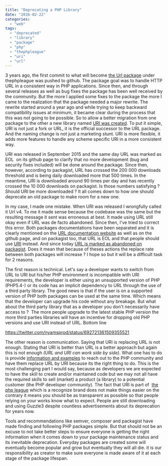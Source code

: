 ```yaml
---
title: "Deprecating a PHP Library"
date: "2016-02-22"
categories: 
  - "web"
tags: 
  - "deprecated"
  - "library"
  - "package"
  - "php"
  - "thephpleague"
  - "uri"
  - "url"
---
```


3 years ago, the first commit to what will become [the Url package](http://nyamsprod.com/blog/2014/handling-urls-with-leagueurl/) under thephpleague was pushed to github. The package goal was to handle HTTP URL in a consistent way in PHP applications. Since then, and through several releases as well as bug fixes the package has been well received by the community. But the more I applied some fixes to the package the more I came to the realization that the package needed a major rewrite. The rewrite started around a year ago and while trying to keep backward compatibility issues at minimum, it became clear during the process that this was not going to be possible. So to allow a better migration from one package to the other a new library named [URI was created](https://github.com/thephpleague/uri). To put it simple, URI is not just a fork or URL, it is the official successor to the URL package. And the naming change is not just a marketing stunt. URI is more flexible, it adds more features to handle any scheme specific URI in a more consistent way.

URI was released in September 2015 and the same day URL was marked as EOL  on its github page to clarify that no more development (bug and security fixes included) will be done around the package. Since then, however, according to packagist, URL has crossed the 200 000 downloads threshold and is being daily downloaded more that 500 times. In the meantime, URI is downloaded around 90 times per day and has recently crossed the 10 000 downloads on packagist. Is those numbers satisfying ? Should URI be more downloaded ? It all comes down to how one should deprecate an old package to make room for a new one.

In my case, I made one mistake. When URI was released I wrongfully called it Url v4. To me it made sense because the codebase was the same but the resulting message it sent was erroneous at best. It made using URL still okay even if URL was de facto abandoned. Since then, I've tried to correct this error. Both packages documentations have been separated and it is clearly mentioned on the [URL documentation website](http://url.thephpleague.com/) as well as on the github page, and on packagist too, that URL is EOL and that people should use [URI](http://uri.thephpleague.com) instead. And since today [URL is marked as abandoned on packagist](https://packagist.org/packages/league/url). Does it mean that because of theses actions the replace rate between both packages will increase ? I hope so but it will be a difficult task for 2 reasons.

The first reason is technical. Let's say a developer wants to switch from URL to URI but his/her PHP environment is incompatible with URI requirements, the developer is either using an unsupported version of PHP (PHP5.4-) or its code has an implicit dependency to URL through the use of a third party library. The good news is that if the user is on a supported version of PHP both packages can be used at the same time. Which means that the developer can upgrade his code without any breakage. But what about the third party library that as a developer you don't necessarily have access to ?  The more people upgrade to the latest stable PHP version the more third parties libraries will have an incentive for dropping old PHP versions and use URI instead of URL. Bottom line

https://twitter.com/nyamsprod/status/692721361509355521

The other reason is communication. Saying that URI is replacing URL is not enough. Stating that URI is better than URL is a better approach but again this is not enough _(URL and URI can work side by side)_. What one has to do is provide [information and examples](http://uri.thephpleague.com/examples/) to reach out to the PHP community and have them replace URL by URI because its the right thing to do. This is the most challenging part I would say, because as developers we are expected to have the skill to create and/or maintained code but we may not all have the required skills to sell (market) a product (a library) to a potential customer (the PHP developer community). The fact that URI is part of  [the php league](http://thephpleague.com/) which is a recognize brand does not make things easier on the contrary it means you should be as transparent as possible so that people relying on your works know what to expect. People are still downloading and using Guzzle3 despite countless advertisements about its deprecation for years now.

Tools and recommendations like semver, composer and packagist have made finding and following PHP packages simple. But that should not be an excuse to not take better steps to ensure everyone is getting the right information when it comes down to your package maintenance status and its inevitable deprecation. Everyday packages are created some will eventually become popular and grow but eventually they will all die. it is our responsibility as creator to make sure everyone is made aware of it at each stage of the package lifespan.
